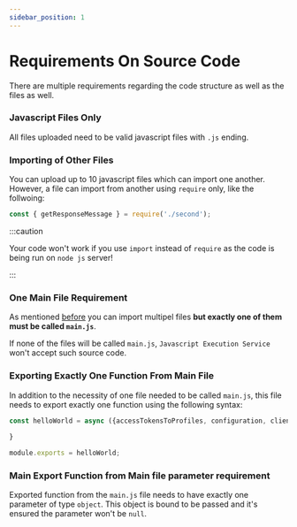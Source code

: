 ```yaml
---
sidebar_position: 1
---
```


# Requirements On Source Code

There are multiple requirements regarding the code structure as well as the files as well.

### Javascript Files Only

All files uploaded need to be valid javascript files with `.js` ending.

### Importing of Other Files

You can upload up to 10 javascript files which can import one another. However, a file can import from another using `require` only, like the follwoing:

```js title="Source Code Require Example"
const { getResponseMessage } = require('./second');
```

:::caution

Your code won't work if you use `import` instead of `require` as the code is being run on `node js` server!

:::

### One Main File Requirement

As mentioned [before](#importing-of-other-files) you can import multipel files **but exactly one of them must be called `main.js`**.

If none of the files will be called `main.js`, `Javascript Execution Service` won't accept such source code.

### Exporting Exactly One Function From Main File

In addition to the necessity of one file needed to be called `main.js`, this file needs to export exactly one function using the following syntax:

```js title="Example of exporting exactly one function from main.js"
const helloWorld = async ({accessTokensToProfiles, configuration, clientCustomData}) => {
    
}

module.exports = helloWorld;
```

### Main Export Function from Main file parameter requirement

Exported function from the `main.js` file needs to have exactly one parameter of type `object`. This object is bound to be passed and it's ensured the parameter won't be `null`.